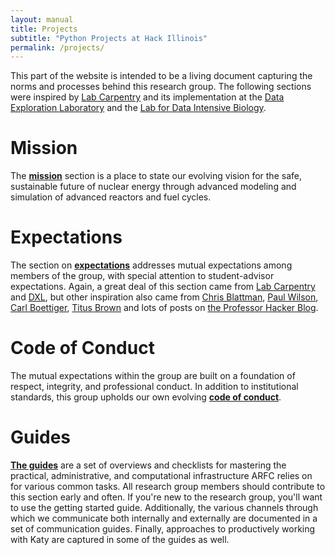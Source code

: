 ```yaml
---
layout: manual
title: Projects
subtitle: "Python Projects at Hack Illinois"
permalink: /projects/
---
```


This part of the website is intended to be a living document capturing the
norms and processes behind this research group. The following sections were
inspired by [Lab Carpentry](http://labcarpentry.org) and its implementation at
the [Data Exploration Laboratory](https://dxl.ncsa.illinois.edu/) and the 
[Lab for Data Intensive Biology](http://ivory.idyll.org/lab/).

# Mission

The **[mission](/manual/mission)** section is a place to state our evolving vision for the safe,
sustainable future of nuclear energy through advanced modeling and simulation
of advanced reactors and fuel cycles.


# Expectations

The section on **[expectations](/manual/expectations)** addresses mutual
expectations among members of the group, with special attention to
student-advisor expectations. Again, a great deal of this section came from
[Lab Carpentry](http://labcarpentry.org) and
[DXL](https://dxl.ncsa.illinois.edu.), but other inspiration also came from
[Chris Blattman](http://chrisblattman.com/graduate-advising/),
[Paul Wilson](http://cnerg.github.io/),
[Carl Boettiger](http://www.carlboettiger.info),
[Titus Brown](http://ivory.idyll.org/lab/) and lots of posts on
[the Professor Hacker Blog](http://chronicle.com/blogs/profhacker/).

# Code of Conduct

The mutual expectations within the group are built on a foundation of
respect, integrity, and professional conduct. In addition to institutional
standards, this group upholds our own evolving **[code of conduct](/manual/coc)**.

# Guides

**[The guides](/manual/guides/)** are a set of overviews and checklists
for mastering the practical, administrative, and computational infrastructure
ARFC relies on for various common tasks. All research group members should
contribute to this section early and often. If you're new to the research
group, you'll want to use the getting started guide. Additionally, the various channels
through which we communicate both internally and externally are documented in a
set of communication guides. Finally, approaches to productively working with
Katy are captured in some of the guides as well.

